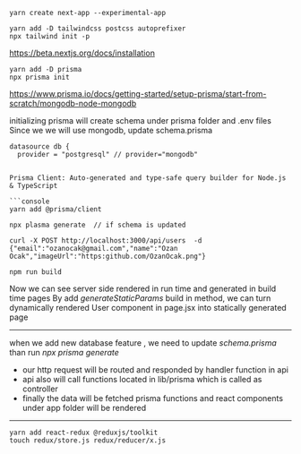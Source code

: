 ```console
yarn create next-app --experimental-app

yarn add -D tailwindcss postcss autoprefixer
npx tailwind init -p
```

https://beta.nextjs.org/docs/installation

```console
yarn add -D prisma
npx prisma init
```

https://www.prisma.io/docs/getting-started/setup-prisma/start-from-scratch/mongodb-node-mongodb

initializing prisma will create schema under prisma folder and .env files
Since we we will use mongodb, update schema.prisma

````console
datasource db {
  provider = "postgresql" // provider="mongodb"


Prisma Client: Auto-generated and type-safe query builder for Node.js & TypeScript

```console
yarn add @prisma/client

npx plasma generate  // if schema is updated

curl -X POST http://localhost:3000/api/users  -d {"email":"ozanocak@gmail.com","name":"Ozan Ocak","imageUrl":"https:github.com/OzanOcak.png"}
````

```console
npm run build
```

Now we can see server side rendered in run time and generated in build time pages
By add _generateStaticParams_ build in method, we can turn dynamically rendered User component in page.jsx into statically generated page

---

when we add new database feature , we need to update _schema.prisma_ than run _npx prisma generate_

- our http request will be routed and responded by handler function in api
- api also will call functions located in lib/prisma which is called as controller
- finally the data will be fetched prisma functions and react components under app folder will be rendered

---

```console
yarn add react-redux @reduxjs/toolkit
touch redux/store.js redux/reducer/x.js
```
